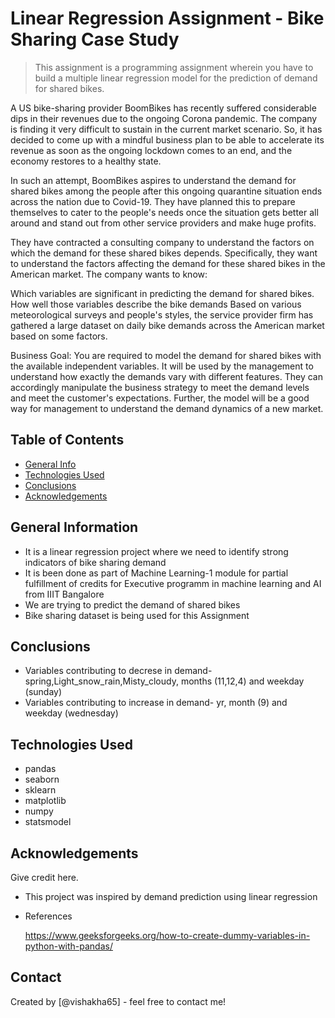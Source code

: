 # Linear Regression Assignment - Bike Sharing Case Study
> This assignment is a programming assignment wherein you have to build a multiple linear regression model for the prediction of demand for shared bikes. 

A US bike-sharing provider BoomBikes has recently suffered considerable dips in their revenues due to the ongoing Corona pandemic. The company is finding it very difficult to sustain in the current market scenario. So, it has decided to come up with a mindful business plan to be able to accelerate its revenue as soon as the ongoing lockdown comes to an end, and the economy restores to a healthy state. 


In such an attempt, BoomBikes aspires to understand the demand for shared bikes among the people after this ongoing quarantine situation ends across the nation due to Covid-19. They have planned this to prepare themselves to cater to the people's needs once the situation gets better all around and stand out from other service providers and make huge profits.


They have contracted a consulting company to understand the factors on which the demand for these shared bikes depends. Specifically, they want to understand the factors affecting the demand for these shared bikes in the American market. The company wants to know:

Which variables are significant in predicting the demand for shared bikes.
How well those variables describe the bike demands
Based on various meteorological surveys and people's styles, the service provider firm has gathered a large dataset on daily bike demands across the American market based on some factors. 


Business Goal:
You are required to model the demand for shared bikes with the available independent variables. It will be used by the management to understand how exactly the demands vary with different features. They can accordingly manipulate the business strategy to meet the demand levels and meet the customer's expectations. Further, the model will be a good way for management to understand the demand dynamics of a new market. 



## Table of Contents
* [General Info](#general-information)
* [Technologies Used](#technologies-used)
* [Conclusions](#conclusions)
* [Acknowledgements](#acknowledgements)

<!-- You can include any other section that is pertinent to your problem -->

## General Information
- It is a linear regression project where we need to identify strong indicators of bike sharing demand
- It is been done as part of Machine Learning-1 module for partial fulfillment of credits for Executive programm in machine learning and AI from IIIT Bangalore
- We are trying to predict the demand of shared bikes
- Bike sharing dataset is being used for this Assignment

<!-- You don't have to answer all the questions - just the ones relevant to your project. -->

## Conclusions
- Variables contributing to decrese in demand- spring,Light_snow_rain,Misty_cloudy, months (11,12,4) and weekday (sunday)
- Variables contributing to increase in demand- yr, month (9) and weekday (wednesday)


<!-- You don't have to answer all the questions - just the ones relevant to your project. -->


## Technologies Used
- pandas
- seaborn
- sklearn
- matplotlib
- numpy
- statsmodel

<!-- As the libraries versions keep on changing, it is recommended to mention the version of library used in this project -->

## Acknowledgements
Give credit here.
- This project was inspired by demand prediction using linear regression
- References

  https://www.geeksforgeeks.org/how-to-create-dummy-variables-in-python-with-pandas/
## Contact
Created by [@vishakha65] - feel free to contact me!


<!-- Optional -->
<!-- ## License -->
<!-- This project is open source and available under the [... License](). -->

<!-- You don't have to include all sections - just the one's relevant to your project -->
